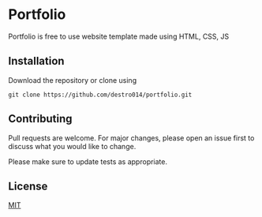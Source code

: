 # Portfolio

Portfolio is free to use website template made using HTML, CSS, JS

## Installation
Download the repository or clone using

```git clone https://github.com/destro014/portfolio.git```


## Contributing
Pull requests are welcome. For major changes, please open an issue first to discuss what you would like to change.

Please make sure to update tests as appropriate.

## License
[MIT](https://choosealicense.com/licenses/mit/)
